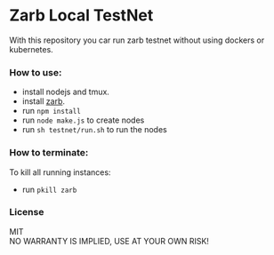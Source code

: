 # Zarb Local TestNet

With this repository you car run zarb testnet without using dockers or kubernetes.

### How to use:
- install nodejs and tmux.
- install [zarb](https://github.com/zarbchain/zarb-go).
- run `npm install`
- run `node make.js` to create nodes
- run `sh testnet/run.sh` to run the nodes

### How to terminate:
To kill all running instances:
- run `pkill zarb`

### License
MIT <br>
NO WARRANTY IS IMPLIED, USE AT YOUR OWN RISK!
